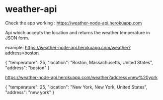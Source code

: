 # weather-api

Check the app working : https://weather-node-api.herokuapp.com

Api which accepts the location and returns the weather temperature in JSON form.

example: 
https://weather-node-api.herokuapp.com/weather?address=boston

{
"temperature": 25,
"location": "Boston, Massachusetts, United States",
"address": "boston"
}

https://weather-node-api.herokuapp.com/weather?address=new%20york

{
"temperature": 25,
"location": "New York, New York, United States",
"address": "new york"
}
